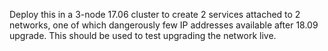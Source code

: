 Deploy this in a 3-node 17.06 cluster to create 2 services attached to 
2 networks, one of which dangerously few IP addresses available after
18.09 upgrade.  This should be used to test upgrading the network live.

